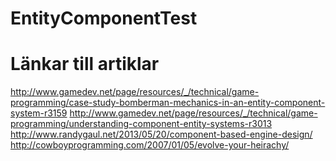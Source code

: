EntityComponentTest
===================

Länkar till artiklar
====================

http://www.gamedev.net/page/resources/_/technical/game-programming/case-study-bomberman-mechanics-in-an-entity-component-system-r3159
http://www.gamedev.net/page/resources/_/technical/game-programming/understanding-component-entity-systems-r3013
http://www.randygaul.net/2013/05/20/component-based-engine-design/
http://cowboyprogramming.com/2007/01/05/evolve-your-heirachy/
